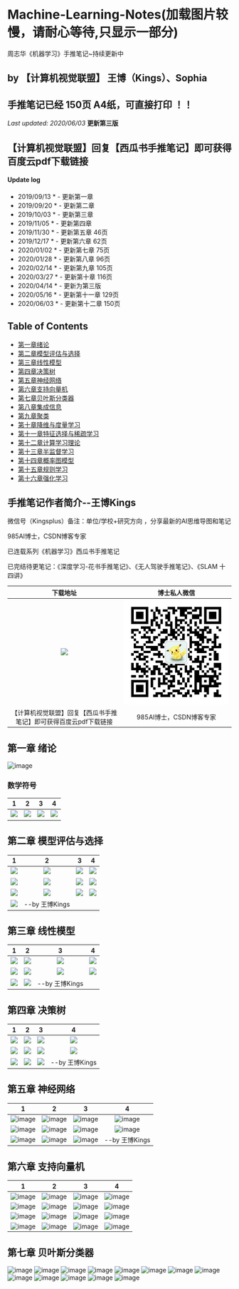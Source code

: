 # Machine-Learning-Notes(加载图片较慢，请耐心等待,只显示一部分)
周志华《机器学习》手推笔记~持续更新中

## by 【计算机视觉联盟】 王博（Kings）、Sophia

## 手推笔记已经  150页 A4纸，可直接打印 ！！

*Last updated: 2020/06/03*   **更新第三版**

## 【计算机视觉联盟】回复【西瓜书手推笔记】即可获得百度云pdf下载链接

#### Update log
* 2019/09/13 * - 更新第一章
* 2019/09/20 * - 更新第二章
* 2019/10/03 * - 更新第三章
* 2019/11/05 * - 更新第四章
* 2019/11/30 * - 更新第五章  46页
* 2019/12/17 * - 更新第六章  62页
* 2020/01/02 * - 更新第七章  75页
* 2020/01/28 * - 更新第八章  96页 
* 2020/02/14 * - 更新第九章  105页
* 2020/03/27 * - 更新第十章  116页
* 2020/04/14 * - 更新为第三版
* 2020/05/16 * - 更新第十一章   129页
* 2020/06/03 * - 更新第十二章   150页

## Table of Contents
- [第一章绪论](https://github.com/Sophia-11/Machine-Learning-Notes/)
- [第二章模型评估与选择](https://github.com/Sophia-11/Machine-Learning-Notes/)
- [第三章线性模型](https://github.com/Sophia-11/Machine-Learning-Notes/)
- [第四章决策树](https://github.com/Sophia-11/Machine-Learning-Notes/)
- [第五章神经网络](https://github.com/Sophia-11/Machine-Learning-Notes/)
- [第六章支持向量机](https://github.com/Sophia-11/Machine-Learning-Notes/)
- [第七章贝叶斯分类器](https://github.com/Sophia-11/Machine-Learning-Notes/)
- [第八章集成信息](https://github.com/Sophia-11/Machine-Learning-Notes/)
- [第九章聚类](https://github.com/Sophia-11/Machine-Learning-Notes/)
- [第十章降维与度量学习](https://github.com/Sophia-11/Machine-Learning-Notes/)
- [第十一章特征选择与稀疏学习](https://github.com/Sophia-11/Machine-Learning-Notes/)
- [第十二章计算学习理论](https://github.com/Sophia-11/Machine-Learning-Notes/)
- [第十三章半监督学习](https://github.com/Sophia-11/Machine-Learning-Notes/)
- [第十四章概率图模型](https://github.com/Sophia-11/Machine-Learning-Notes/)
- [第十五章规则学习](https://github.com/Sophia-11/Machine-Learning-Notes/)
- [第十六章强化学习](https://github.com/Sophia-11/Machine-Learning-Notes/)


## 手推笔记作者简介--王博Kings
微信号（Kingsplus）备注：单位/学校+研究方向 ，分享最新的AI思维导图和笔记

985AI博士，CSDN博客专家

已连载系列《机器学习》西瓜书手推笔记

已完结待更笔记：《深度学习-花书手推笔记》、《无人驾驶手推笔记》、《SLAM 十四讲》

| 下载地址 | 博士私人微信 |
|:-----------:|:-----------:|
|![](./cvQD.jpg)|![](./Kingsplus.jpg)| 
|【计算机视觉联盟】回复【西瓜书手推笔记】即可获得百度云pdf下载链接|985AI博士，CSDN博客专家| 


## 第一章 绪论

![image](./ch1/%E5%91%A8%E5%BF%97%E5%8D%8E%E3%80%8A%E6%9C%BA%E5%99%A8%E5%AD%A6%E4%B9%A0%E3%80%8B%E7%AC%AC%E4%B8%80%E7%AB%A0%20%E3%80%90%E8%AE%A1%E7%AE%97%E6%9C%BA%E8%A7%86%E8%A7%89%E8%81%94%E7%9B%9F%E3%80%91.jpg)


### 数学符号
| 1 | 2 | 3 |4 |
|:-----------:|:--------:|:---------:|:---------:|
|![](./ch/0000.jpg)| ![](./ch/0001.jpg)| ![](./ch/0002.jpg)|  ![](./ch/0003.jpg)| 

## 第二章  模型评估与选择
| 1 | 2 | 3 |4 |
|:-----------:|:--------:|:---------:|:---------:|
|![](./ch2/%E6%89%AB%E6%8F%8F_%E5%89%AF%E6%9C%AC.jpg)| ![](./ch2/%E6%89%AB%E6%8F%8F0001_%E5%89%AF%E6%9C%AC.jpg)| ![](./ch2/%E6%89%AB%E6%8F%8F0002_%E5%89%AF%E6%9C%AC.jpg)|  ![](./ch2/%E6%89%AB%E6%8F%8F0003_%E5%89%AF%E6%9C%AC.jpg)| 
|![](./ch2/%E6%89%AB%E6%8F%8F0004_%E5%89%AF%E6%9C%AC.jpg)| ![](./ch2/%E6%89%AB%E6%8F%8F0005_%E5%89%AF%E6%9C%AC.jpg)| ![](./ch2/%E6%89%AB%E6%8F%8F0006_%E5%89%AF%E6%9C%AC.jpg)|  ![](./ch2/%E6%89%AB%E6%8F%8F0007_%E5%89%AF%E6%9C%AC.jpg)| 
|![](./ch2/%E6%89%AB%E6%8F%8F0008_%E5%89%AF%E6%9C%AC.jpg)| ![](./ch2/%E6%89%AB%E6%8F%8F0009_%E5%89%AF%E6%9C%AC.jpg)| ![](./ch2/%E6%89%AB%E6%8F%8F0010_%E5%89%AF%E6%9C%AC.jpg)|  ![](./ch2/%E6%89%AB%E6%8F%8F0011_%E5%89%AF%E6%9C%AC.jpg)| 
|![](./ch2/%E6%89%AB%E6%8F%8F0012_%E5%89%AF%E6%9C%AC.jpg)|--by 王博Kings||| 



## 第三章  线性模型
| 1 | 2 | 3 |4 |
|:-----------:|:--------:|:---------:|:---------:|
|![](./ch3/%E6%89%AB%E6%8F%8F0014_%E5%89%AF%E6%9C%AC.jpg)| ![](./ch3/%E6%89%AB%E6%8F%8F0015_%E5%89%AF%E6%9C%AC.jpg)| ![](./ch3/%E6%89%AB%E6%8F%8F0016_%E5%89%AF%E6%9C%AC.jpg)|  ![](./ch3/%E6%89%AB%E6%8F%8F0017_%E5%89%AF%E6%9C%AC.jpg)| 
|![](./ch3/%E6%89%AB%E6%8F%8F0018_%E5%89%AF%E6%9C%AC.jpg)| ![](./ch3/%E6%89%AB%E6%8F%8F0019_%E5%89%AF%E6%9C%AC.jpg)| ![](./ch3/%E6%89%AB%E6%8F%8F0020_%E5%89%AF%E6%9C%AC.jpg)|  ![](./ch3/%E6%89%AB%E6%8F%8F0021_%E5%89%AF%E6%9C%AC.jpg)| 
|![](./ch3/%E6%89%AB%E6%8F%8F0022_%E5%89%AF%E6%9C%AC.jpg)| ![](./ch3/%E6%89%AB%E6%8F%8F0023_%E5%89%AF%E6%9C%AC.jpg)|--by 王博Kings| | 


## 第四章   决策树
| 1 | 2 | 3 |4 |
|:-----------:|:--------:|:---------:|:---------:|
|![](./ch4/%E6%89%AB%E6%8F%8F0024_%E5%89%AF%E6%9C%AC.jpg)| ![](./ch4/%E6%89%AB%E6%8F%8F0025_%E5%89%AF%E6%9C%AC.jpg)| ![](./ch4/%E6%89%AB%E6%8F%8F0026_%E5%89%AF%E6%9C%AC.jpg)|  ![](./ch4/%E6%89%AB%E6%8F%8F0027_%E5%89%AF%E6%9C%AC.jpg)| 
|![](./ch4/%E6%89%AB%E6%8F%8F0028_%E5%89%AF%E6%9C%AC.jpg)| ![](./ch4/%E6%89%AB%E6%8F%8F0029_%E5%89%AF%E6%9C%AC.jpg)| ![](./ch4/%E6%89%AB%E6%8F%8F0030_%E5%89%AF%E6%9C%AC.jpg)|  ![](./ch4/%E6%89%AB%E6%8F%8F0031_%E5%89%AF%E6%9C%AC.jpg)| 
|![](./ch4/%E6%89%AB%E6%8F%8F0032_%E5%89%AF%E6%9C%AC.jpg)| ![](./ch4/%E6%89%AB%E6%8F%8F0033_%E5%89%AF%E6%9C%AC.jpg)| ![](./ch4/%E6%89%AB%E6%8F%8F0034_%E5%89%AF%E6%9C%AC.jpg)|  --by 王博Kings| 

## 第五章   神经网络
| 1 | 2 | 3 |4 |
|:-----------:|:--------:|:---------:|:---------:|
|![image](./ch5/%E6%89%AB%E6%8F%8F0035_%E5%89%AF%E6%9C%AC.jpg)|![image](./ch5/%E6%89%AB%E6%8F%8F0036_%E5%89%AF%E6%9C%AC.jpg)|![image](./ch5/%E6%89%AB%E6%8F%8F0037_%E5%89%AF%E6%9C%AC.jpg)|![image](./ch5/%E6%89%AB%E6%8F%8F0038_%E5%89%AF%E6%9C%AC.jpg)|
![image](./ch5/%E6%89%AB%E6%8F%8F0039_%E5%89%AF%E6%9C%AC.jpg)|![image](./ch5/%E6%89%AB%E6%8F%8F0040_%E5%89%AF%E6%9C%AC.jpg)|![image](./ch5/%E6%89%AB%E6%8F%8F0041_%E5%89%AF%E6%9C%AC.jpg)|![image](./ch5/%E6%89%AB%E6%8F%8F0042_%E5%89%AF%E6%9C%AC.jpg)|
![image](./ch5/%E6%89%AB%E6%8F%8F0043_%E5%89%AF%E6%9C%AC.jpg)|![image](./ch5/%E6%89%AB%E6%8F%8F0044_%E5%89%AF%E6%9C%AC.jpg)|![image](./ch5/%E6%89%AB%E6%8F%8F0045_%E5%89%AF%E6%9C%AC.jpg)|  --by 王博Kings| 



## 第六章   支持向量机
| 1 | 2 | 3 |4 |
|:-----------:|:--------:|:---------:|:---------:|
|![image](./ch6/%E6%89%AB%E6%8F%8F_%E5%89%AF%E6%9C%AC.jpg)|![image](./ch6/%E6%89%AB%E6%8F%8F0001_%E5%89%AF%E6%9C%AC.jpg)|![image](./ch6/%E6%89%AB%E6%8F%8F0002_%E5%89%AF%E6%9C%AC.jpg)|![image](./ch6/%E6%89%AB%E6%8F%8F0003_%E5%89%AF%E6%9C%AC.jpg)|
![image](./ch6/%E6%89%AB%E6%8F%8F0004_%E5%89%AF%E6%9C%AC.jpg)|![image](./ch6/%E6%89%AB%E6%8F%8F0005_%E5%89%AF%E6%9C%AC.jpg)|![image](./ch6/%E6%89%AB%E6%8F%8F0006_%E5%89%AF%E6%9C%AC.jpg)|![image](./ch6/%E6%89%AB%E6%8F%8F0007_%E5%89%AF%E6%9C%AC.jpg)|
![image](./ch6/%E6%89%AB%E6%8F%8F0008_%E5%89%AF%E6%9C%AC.jpg)|![image](./ch6/%E6%89%AB%E6%8F%8F0009_%E5%89%AF%E6%9C%AC.jpg)|![image](./ch6/%E6%89%AB%E6%8F%8F0010_%E5%89%AF%E6%9C%AC.jpg)|![image](./ch6/%E6%89%AB%E6%8F%8F0011_%E5%89%AF%E6%9C%AC.jpg)|
![image](./ch6/%E6%89%AB%E6%8F%8F0012_%E5%89%AF%E6%9C%AC.jpg)|![image](./ch6/%E6%89%AB%E6%8F%8F0013_%E5%89%AF%E6%9C%AC.jpg)|![image](./ch6/%E6%89%AB%E6%8F%8F0014_%E5%89%AF%E6%9C%AC.jpg)|![image](./ch6/%E6%89%AB%E6%8F%8F0015_%E5%89%AF%E6%9C%AC.jpg)|

## 第七章    贝叶斯分类器
![image](./ch7/062.jpg)
![image](./ch7/063.jpg)
![image](./ch7/064.jpg)
![image](./ch7/065.jpg)
![image](./ch7/066.jpg)
![image](./ch7/067.jpg)
![image](./ch7/068.jpg)
![image](./ch7/069.jpg)
![image](./ch7/070.jpg)
![image](./ch7/071.jpg)
![image](./ch7/072.jpg)
![image](./ch7/073.jpg)
![image](./ch7/074.jpg)
